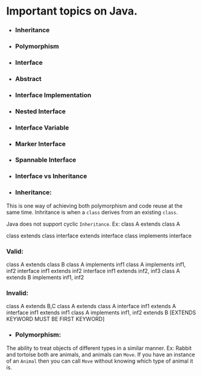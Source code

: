 # Important topics on Java.

* ### Inheritance

* ### Polymorphism
* ### Interface
* ### Abstract
* ### Interface Implementation
* ### Nested Interface
* ### Interface Variable
* ### Marker Interface
* ### Spannable Interface
* ### Interface vs Inheritance

* ### Inheritance: 
This is one way of achieving both polymorphism and code reuse at the same time.
Inhritance is when a `class` derives from an existing `class`.

Java does not support cyclic `Inheritance`.
Ex: class A extends class A

class extends class
interface extends interface
class implements interface

### Valid:

class A extends class B
class A implements inf1
class A implements inf1, inf2
interface inf1 extends inf2
interface inf1 extends inf2, inf3
class A extends B implements inf1, inf2

### Invalid:

class A extends B,C
class A extends class A
interface inf1 extends A
interface inf1 extends inf1
class A implements inf1, inf2 extends B
[EXTENDS KEYWORD MUST BE FIRST KEYWORD]

* ### Polymorphism: 
The ability to treat objects of different types in a similar manner.
Ex: Rabbit and tortoise both are animals, and animals can `Move`. 
If you have an instance of an `Animal` then you can call `Move` without knowing which type of animal it is.



